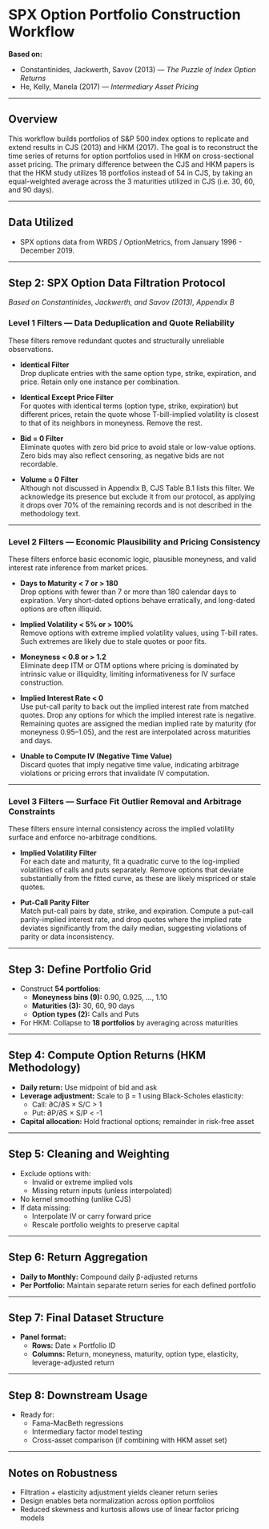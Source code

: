 # SPX Option Portfolio Construction Workflow

**Based on:**  
- Constantinides, Jackwerth, Savov (2013) — *The Puzzle of Index Option Returns*  
- He, Kelly, Manela (2017) — *Intermediary Asset Pricing*

---

## Overview

This workflow builds portfolios of S&P 500 index options to replicate and extend results in CJS (2013) and HKM (2017). The goal is to reconstruct the time series of returns for option portfolios used in HKM on cross-sectional asset pricing. The primary difference between the CJS and HKM papers is that the HKM study utilizes 18 portfolios instead of 54 in CJS, by taking an equal-weighted average across the 3 maturities utilized in CJS (i.e. 30, 60, and 90 days).

---

## Data Utilized

- SPX options data from WRDS / OptionMetrics, from January 1996 - December 2019. 


---

## Step 2: SPX Option Data Filtration Protocol
*Based on Constantinides, Jackwerth, and Savov (2013), Appendix B*

### Level 1 Filters — Data Deduplication and Quote Reliability

These filters remove redundant quotes and structurally unreliable observations.

- **Identical Filter**  
  Drop duplicate entries with the same option type, strike, expiration, and price. Retain only one instance per combination.

- **Identical Except Price Filter**  
  For quotes with identical terms (option type, strike, expiration) but different prices, retain the quote whose T-bill-implied volatility is closest to that of its neighbors in moneyness. Remove the rest.

- **Bid = 0 Filter**  
  Eliminate quotes with zero bid price to avoid stale or low-value options. Zero bids may also reflect censoring, as negative bids are not recordable.

- **Volume = 0 Filter**  
  Although not discussed in Appendix B, CJS Table B.1 lists this filter. We acknowledge its presence but exclude it from our protocol, as applying it drops over 70% of the remaining records and is not described in the methodology text.

---

### Level 2 Filters — Economic Plausibility and Pricing Consistency

These filters enforce basic economic logic, plausible moneyness, and valid interest rate inference from market prices.

- **Days to Maturity < 7 or > 180**  
  Drop options with fewer than 7 or more than 180 calendar days to expiration. Very short-dated options behave erratically, and long-dated options are often illiquid.

- **Implied Volatility < 5% or > 100%**  
  Remove options with extreme implied volatility values, using T-bill rates. Such extremes are likely due to stale quotes or poor fits.

- **Moneyness < 0.8 or > 1.2**  
  Eliminate deep ITM or OTM options where pricing is dominated by intrinsic value or illiquidity, limiting informativeness for IV surface construction.

- **Implied Interest Rate < 0**  
  Use put-call parity to back out the implied interest rate from matched quotes. Drop any options for which the implied interest rate is negative. Remaining quotes are assigned the median implied rate by maturity (for moneyness 0.95–1.05), and the rest are interpolated across maturities and days.

- **Unable to Compute IV (Negative Time Value)**  
  Discard quotes that imply negative time value, indicating arbitrage violations or pricing errors that invalidate IV computation.

---

### Level 3 Filters — Surface Fit Outlier Removal and Arbitrage Constraints

These filters ensure internal consistency across the implied volatility surface and enforce no-arbitrage conditions.

- **Implied Volatility Filter**  
  For each date and maturity, fit a quadratic curve to the log-implied volatilities of calls and puts separately. Remove options that deviate substantially from the fitted curve, as these are likely mispriced or stale quotes.

- **Put-Call Parity Filter**  
  Match put-call pairs by date, strike, and expiration. Compute a put-call parity-implied interest rate, and drop quotes where the implied rate deviates significantly from the daily median, suggesting violations of parity or data inconsistency.



---

## Step 3: Define Portfolio Grid

- Construct **54 portfolios**:
  - **Moneyness bins (9):** 0.90, 0.925, ..., 1.10
  - **Maturities (3):** 30, 60, 90 days
  - **Option types (2):** Calls and Puts
- For HKM: Collapse to **18 portfolios** by averaging across maturities

---

## Step 4: Compute Option Returns (HKM Methodology)

- **Daily return:** Use midpoint of bid and ask
- **Leverage adjustment:** Scale to β = 1 using Black-Scholes elasticity:
  - Call: ∂C/∂S × S/C > 1  
  - Put: ∂P/∂S × S/P < -1
- **Capital allocation:** Hold fractional options; remainder in risk-free asset

---

## Step 5: Cleaning and Weighting

- Exclude options with:
  - Invalid or extreme implied vols
  - Missing return inputs (unless interpolated)
- No kernel smoothing (unlike CJS)
- If data missing:
  - Interpolate IV or carry forward price
  - Rescale portfolio weights to preserve capital

---

## Step 6: Return Aggregation

- **Daily to Monthly:** Compound daily β-adjusted returns
- **Per Portfolio:** Maintain separate return series for each defined portfolio

---

## Step 7: Final Dataset Structure

- **Panel format:**
  - **Rows:** Date × Portfolio ID
  - **Columns:** Return, moneyness, maturity, option type, elasticity, leverage-adjusted return

---

## Step 8: Downstream Usage

- Ready for:
  - Fama-MacBeth regressions
  - Intermediary factor model testing
  - Cross-asset comparison (if combining with HKM asset set)

---

## Notes on Robustness

- Filtration + elasticity adjustment yields cleaner return series
- Design enables beta normalization across option portfolios
- Reduced skewness and kurtosis allows use of linear factor pricing models